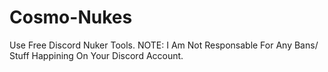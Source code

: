 # Cosmo-Nukes
Use Free Discord Nuker Tools. NOTE: I Am Not Responsable For Any Bans/ Stuff Happining On Your Discord Account.

